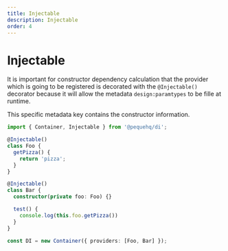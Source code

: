 ```yaml
---
title: Injectable
description: Injectable
order: 4
---
```


# Injectable

It is important for constructor dependency calculation that the provider which is going to be registered is decorated
with the `@Injectable()` decorator because it will allow the metadata `design:paramtypes` to be fille at runtime.

This specific metadata key contains the constructor information.

```typescript
import { Container, Injectable } from '@pequehq/di';

@Injectable()
class Foo {
  getPizza() {
    return 'pizza';
  }
}

@Injectable()
class Bar {
  constructor(private foo: Foo) {}

  test() {
    console.log(this.foo.getPizza())
  }
}

const DI = new Container({ providers: [Foo, Bar] });
```
